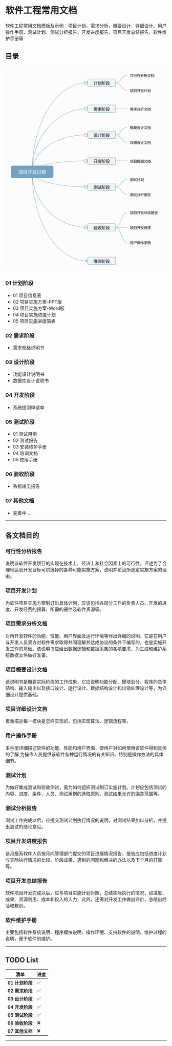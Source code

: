 # 软件工程常用文档

软件工程常用文档模板及示例：项目计划、需求分析、概要设计、详细设计、用户操作手册、测试计划、测试分析报告、开发进度报告、项目开发总结报告、软件维护手册等

## 目录

![avatar](./sp-global.png)

### 01 计划阶段

- 01 项目信息表
- 02 项目实施方案-PPT版
- 03 项目实施方案-Word版
- 04 项目实施进度计划
- 05 项目实施进度简表

### 02 需求阶段

- 需求规格说明书

### 03 设计阶段

- 功能设计说明书
- 数据库设计说明书

### 04 开发阶段

- 系统提测申请单

### 05 测试阶段

- 01 测试用例
- 02 测试报告
- 03 安装维护手册
- 04 培训文档
- 05 使用手册

### 06 验收阶段

- 系统竣工报告

### 07 其他文档

- 完善中 ...

 ----

## 各文档目的

### 可行性分析报告

说明该软件开发项目的实现在技术上、经济上和社会因素上的可行性，评述为了合理地达到开发目标可供选择的各种可能实施方案，说明并论证所选定实施方案的理由。

### 项目开发计划

为软件项目实施方案制订出具体计划，应该包括各部分工作的负责人员、开发的进度、开发经费的预算、所需的硬件及软件资源等。

### 项目需求分析文档

对所开发软件的功能、性能、用户界面及运行环境等作出详细的说明。它是在用户与开发人员双方对软件需求取得共同理解并达成协议的条件下编写的，也是实施开发工作的基础。该说明书应给出数据逻辑和数据采集的各项要求，为生成和维护系统数据文件做好准备。

### 项目概要设计文档

该说明书是概要实际阶段的工作成果，它应说明功能分配、模块划分、程序的总体结构、输入输出以及接口设计、运行设计、数据结构设计和出错处理设计等，为详细设计提供基础。

### 项目详细设计文档

着重描述每一模块是怎样实现的，包括实现算法、逻辑流程等。

### 用户操作手册

本手册详细描述软件的功能、性能和用户界面，使用户对如何使用该软件得到具体的了解,为操作人员提供该软件各种运行情况的有关知识，特别是操作方法的具体细节。

### 测试计划

为做好集成测试和验收测试，需为如何组织测试制订实施计划。计划应包括测试的内容、进度、条件、人员、测试用例的选取原则、测试结果允许的偏差范围等。

### 测试分析报告

测试工作完成以后，应提交测试计划执行情况的说明，对测试结果加以分析，并提出测试的结论意见。

### 项目开发进度报告

该月报系软件人员按月向管理部门提交的项目进展情况报告，报告应包括进度计划与实际执行情况的比较、阶段成果、遇到的问题和解决的办法以及下个月的打算等。

### 项目开发总结报告

软件项目开发完成以后，应与项目实施计划对照，总结实际执行的情况，如进度、成果、资源利用、成本和投入的人力，此外，还需对开发工作做出评价，总结出经验和教训。

### 软件维护手册

主要包括软件系统说明、程序模块说明、操作环境、支持软件的说明、维护过程的说明，便于软件的维护。

----

## TODO List

  清单 | 进度
  --- | ---
  **01 计划阶段** | ✅
  **02 需求阶段** | ✅
  **03 设计阶段** | ✅
  **04 开发阶段** | ✅
  **05 测试阶段** | ✅
  **06 验收阶段** | ❌
  **07 其他文档** | ❌

----
